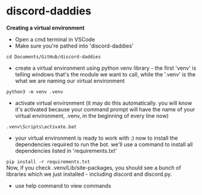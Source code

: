 # discord-daddies


**Creating a virtual environment**
* Open a cmd terminal in VSCode
* Make sure you're pathed into 'discord-daddies'

```cd Documents/GitHub/discord-daddies```
* create a virtual environment using python venv library - the first 'venv' is telling windows that's the module we want to call, while the '.venv' is the what we are naming our virtual environment

```python3 -m venv .venv```
* activate virtual environment (it may do this automatically. you will know it's activated because your command prompt will have the name of your virtual environment, .venv, in the beginning of every line now)

```.venv\Scripts\activate.bat```
* your virtual environment is ready to work with :) now to install the dependencies required to run the bot. we'll use a command to install all dependencies listed in 'requirements.txt'  

```pip install -r requirements.txt```  
Now, if you check .venv/Lib/site-packages, you should see a bunch of libraries which we just installed - including discord and discord.py.


* use help command to view commands
